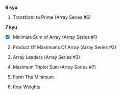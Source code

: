 **6 kyu**
1. Transform to Prime (Array Series #6)

**7 kyu**

- [x] Minimize Sum of Array (Array Series #1)

2. Product Of Maximums Of Array (Array Series #2)

3. Array Leaders (Array Series #3) 

4. Maximum Triplet Sum (Array Series #7)

5. Form The Minimum

6. Row Weights
